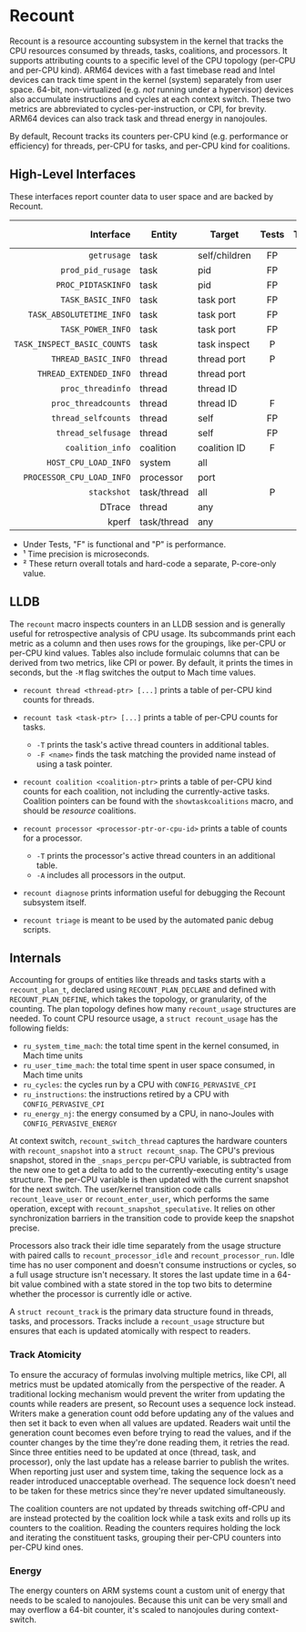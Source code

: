 # Recount

Recount is a resource accounting subsystem in the kernel that tracks the CPU resources consumed by threads, tasks, coalitions, and processors.
It supports attributing counts to a specific level of the CPU topology (per-CPU and per-CPU kind).
ARM64 devices with a fast timebase read and Intel devices can track time spent in the kernel (system) separately from user space.
64-bit, non-virtualized (e.g. _not_ running under a hypervisor) devices also accumulate instructions and cycles at each context switch.
These two metrics are abbreviated to cycles-per-instruction, or CPI, for brevity.
ARM64 devices can also track task and thread energy in nanojoules.

By default, Recount tracks its counters per-CPU kind (e.g. performance or efficiency) for threads, per-CPU for tasks, and per-CPU kind for coalitions.

## High-Level Interfaces

These interfaces report counter data to user space and are backed by Recount.

| Interface                   | Entity      | Target        | Tests | Time | CPI | Energy | Perf Levels |
| --------------------------: | ----------- | ------------- | :---: | :--: | :-: | :----: | :---------: |
|                 `getrusage` | task        | self/children |  FP   |  ✓¹  |     |        |             |
|           `prod_pid_rusage` | task        | pid           |  FP   |  ✓   |  ✓  |   ✓    |     ✓²      |
|          `PROC_PIDTASKINFO` | task        | pid           |  FP   |  ✓   |  ✓  |        |     ✓²      |
|           `TASK_BASIC_INFO` | task        | task port     |  FP   |  ✓¹  |     |        |             |
|    `TASK_ABSOLUTETIME_INFO` | task        | task port     |  FP   |  ✓   |     |        |             |
|           `TASK_POWER_INFO` | task        | task port     |  FP   |  ✓   |     |        |             |
| `TASK_INSPECT_BASIC_COUNTS` | task        | task inspect  |   P   |      |  ✓  |        |             |
|         `THREAD_BASIC_INFO` | thread      | thread port   |   P   |  ✓   |     |        |             |
|      `THREAD_EXTENDED_INFO` | thread      | thread port   |       |  ✓   |     |        |             |
|           `proc_threadinfo` | thread      | thread ID     |       |  ✓   |     |        |             |
|         `proc_threadcounts` | thread      | thread ID     |   F   |  ✓   |  ✓  |   ✓    |      ✓      |
|         `thread_selfcounts` | thread      | self          |  FP   |  ✓   |  ✓  |   ✓    |      ✓      |
|          `thread_selfusage` | thread      | self          |  FP   |  ✓   |     |        |             |
|            `coalition_info` | coalition   | coalition ID  |   F   |  ✓   |  ✓  |   ✓    |     ✓²      |
|        `HOST_CPU_LOAD_INFO` | system      | all           |       |  ✓   |     |        |             |
|   `PROCESSOR_CPU_LOAD_INFO` | processor   | port          |       |  ✓   |     |        |             |
|                 `stackshot` | task/thread | all           |   P   |  ✓   |  ✓  |        |     ✓²      |
|                      DTrace | thread      | any           |       |  ✓   |  ✓  |        |             |
|                       kperf | task/thread | any           |       |  ✓   |  ✓  |        |     ✓²      |

- Under Tests, "F" is functional and "P" is performance.
- ¹ Time precision is microseconds.
- ² These return overall totals and hard-code a separate, P-core-only value.

## LLDB

The `recount` macro inspects counters in an LLDB session and is generally useful for retrospective analysis of CPU usage.
Its subcommands print each metric as a column and then uses rows for the groupings, like per-CPU or per-CPU kind values.
Tables also include formulaic columns that can be derived from two metrics, like CPI or power.
By default, it prints the times in seconds, but the `-M` flag switches the output to Mach time values.

- `recount thread <thread-ptr> [...]` prints a table of per-CPU kind counts for threads.

- `recount task <task-ptr> [...]` prints a table of per-CPU counts for tasks.
	- `-T` prints the task's active thread counters in additional tables.
	- `-F <name>` finds the task matching the provided name instead of using a task pointer.

- `recount coalition <coalition-ptr>` prints a table of per-CPU kind counts for each coalition, not including the currently-active tasks.
Coalition pointers can be found with the `showtaskcoalitions` macro, and should be _resource_ coalitions.

- `recount processor <processor-ptr-or-cpu-id>` prints a table of counts for a processor.
	- `-T` prints the processor's active thread counters in an additional table.
	- `-A` includes all processors in the output.

- `recount diagnose` prints information useful for debugging the Recount subsystem itself.

- `recount triage` is meant to be used by the automated panic debug scripts.

## Internals

Accounting for groups of entities like threads and tasks starts with a `recount_plan_t`, declared using `RECOUNT_PLAN_DECLARE` and defined with `RECOUNT_PLAN_DEFINE`, which takes the topology, or granularity, of the counting.
The plan topology defines how many `recount_usage` structures are needed.
To count CPU resource usage, a `struct recount_usage` has the following fields:

- `ru_system_time_mach`: the total time spent in the kernel consumed, in Mach time units
- `ru_user_time_mach`: the total time spent in user space consumed, in Mach time units
- `ru_cycles`: the cycles run by a CPU with `CONFIG_PERVASIVE_CPI`
- `ru_instructions`: the instructions retired by a CPU with `CONFIG_PERVASIVE_CPI`
- `ru_energy_nj`: the energy consumed by a CPU, in nano-Joules with `CONFIG_PERVASIVE_ENERGY`

At context switch, `recount_switch_thread` captures the hardware counters with `recount_snapshot` into a `struct recount_snap`.
The CPU's previous snapshot, stored in the `_snaps_percpu` per-CPU variable, is subtracted from the new one to get a delta to add to the currently-executing entity's usage structure.
The per-CPU variable is then updated with the current snapshot for the next switch.
The user/kernel transition code calls `recount_leave_user` or `recount_enter_user`, which performs the same operation, except with `recount_snapshot_speculative`.
It relies on other synchronization barriers in the transition code to provide keep the snapshot precise.

Processors also track their idle time separately from the usage structure with paired calls to `recount_processor_idle` and `recount_processor_run`.
Idle time has no user component and doesn't consume instructions or cycles, so a full usage structure isn't necessary.
It stores the last update time in a 64-bit value combined with a state stored in the top two bits to determine whether the processor is currently idle or active.

A `struct recount_track` is the primary data structure found in threads, tasks, and processors.
Tracks include a `recount_usage` structure but ensures that each is updated atomically with respect to readers.

### Track Atomicity

To ensure the accuracy of formulas involving multiple metrics, like CPI, all metrics must be updated atomically from the perspective of the reader.
A traditional locking mechanism would prevent the writer from updating the counts while readers are present, so Recount uses a sequence lock instead.
Writers make a generation count odd before updating any of the values and then set it back to even when all values are updated.
Readers wait until the generation count becomes even before trying to read the values, and if the counter changes by the time they're done reading them, it retries the read.
Since three entities need to be updated at once (thread, task, and processor), only the last update has a release barrier to publish the writes.
When reporting just user and system time, taking the sequence lock as a reader introduced unacceptable overhead.
The sequence lock doesn't need to be taken for these metrics since they're never updated simultaneously.

The coalition counters are not updated by threads switching off-CPU and are instead protected by the coalition lock while a task exits and rolls up its counters to the coalition.
Reading the counters requires holding the lock and iterating the constituent tasks, grouping their per-CPU counters into per-CPU kind ones.

### Energy

The energy counters on ARM systems count a custom unit of energy that needs to be scaled to nanojoules.
Because this unit can be very small and may overflow a 64-bit counter, it's scaled to nanojoules during context-switch.
